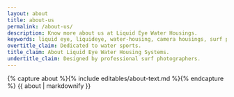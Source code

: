 ```yaml
---
layout: about
title: about-us
permalink: /about-us/
description: Know more about us at Liquid Eye Water Housings.
keywords: liquid eye, liquideye, water-housing, camera housings, surf photography, about liquid eye, professional, bio, info,
overtitle_claim: Dedicated to water sports.
title_claim: About Liquid Eye Water Housing Systems.
undertitle_claim: Designed by professional surf photographers.
---
```

{% capture about %}{% include editables/about-text.md %}{% endcapture %}
{{ about | markdownify }}
